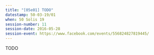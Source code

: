 ```yaml
---
title: "[05e01] TODO"
datestamp: 50-03-19/01
when: 50 Solis 19
session-number: 11
session-date: 2016-05-28
session-event: https://www.facebook.com/events/556824827819445/
---
```

TODO
